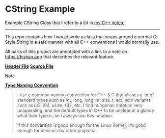 # CString Example
Example CString Class that I refer to a lot in 
[my C++ notes](https://bishan.app/02+Personal/Me+Bitching+about+C%2B%2B). 

---

This repo contains how I would write a class that wraps around a normal C-Style String in a safe manner with all C++ conventions I would normally use.

All parts of this project are annotated with a link to a note on https://bishan.app that describes the relevant feature.

**[Header File](https://github.com/bishan-batel/CString/blob/main/c_string.hpp)**
**[Source File](https://github.com/bishan-batel/CString/blob/main/c_string.cpp)**

>[!note]
**[Type Naming Convention](https://github.com/bishan-batel/CString/blob/main/utils.hpp)**
> 
> I use a common naming convention for C++ & C that aliases a lot of standard types such as int, long, long int, size_t, etc, with variants such as
> i32, i64, usize, f32, etc. I find hungarian notation very unappealing, and the default types in C++ to be unclear at a glance
> what their type is, so I always use this notation. 
> 
> If this convention is good enough for the Linux Kernel, it's good enough for mine or any other projects.
